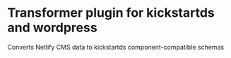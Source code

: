 # Transformer plugin for kickstartds and wordpress

Converts Netlify CMS data to kickstartds component-compatible schemas